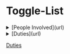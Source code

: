 # Toggle-List

<details>
  <summary> [People Involved](url) </summary>
  
  1. [Melissa](url)
  2. [Paul](url)
  3. [Sam](url)
</details>
  
<details>
  <summary> [Duties](url) </summary>
  
  1. [Melissa- Refreshments](url)
  2. [Paul- Gifts](url)
  3. [Sam- Venue](url)
</details>
  
  

[Duties](https://github.com/Nelly-Wambui/Toggle-List/blob/main/duties.md)
   

  
